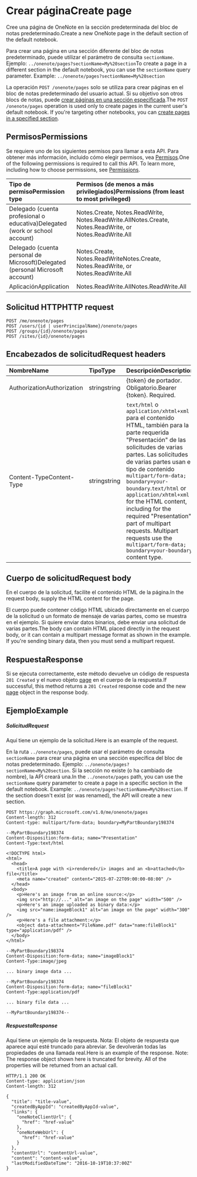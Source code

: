 # <a name="create-page"></a><span data-ttu-id="8ab3a-101">Crear página</span><span class="sxs-lookup"><span data-stu-id="8ab3a-101">Create page</span></span>

<span data-ttu-id="8ab3a-102">Cree una página de OneNote en la sección predeterminada del bloc de notas predeterminado.</span><span class="sxs-lookup"><span data-stu-id="8ab3a-102">Create a new OneNote page in the default section of the default notebook.</span></span>

<span data-ttu-id="8ab3a-p101">Para crear una página en una sección diferente del bloc de notas predeterminado, puede utilizar el parámetro de consulta `sectionName`.  Ejemplo: `../onenote/pages?sectionName=My%20section`</span><span class="sxs-lookup"><span data-stu-id="8ab3a-p101">To create a page in a different section in the default notebook, you can use the `sectionName` query parameter.  Example: `../onenote/pages?sectionName=My%20section`</span></span>

<span data-ttu-id="8ab3a-p102">La operación `POST /onenote/pages` solo se utiliza para crear páginas en el bloc de notas predeterminado del usuario actual. Si su objetivo son otros blocs de notas, puede [crear páginas en una sección especificada](../api/section_post_pages.md).</span><span class="sxs-lookup"><span data-stu-id="8ab3a-p102">The `POST /onenote/pages` operation is used only to create pages in the current user's default notebook. If you're targeting other notebooks, you can [create pages in a specified section](../api/section_post_pages.md).</span></span>           
## <a name="permissions"></a><span data-ttu-id="8ab3a-107">Permisos</span><span class="sxs-lookup"><span data-stu-id="8ab3a-107">Permissions</span></span>
<span data-ttu-id="8ab3a-p103">Se requiere uno de los siguientes permisos para llamar a esta API. Para obtener más información, incluido cómo elegir permisos, vea [Permisos](../../../concepts/permissions_reference.md).</span><span class="sxs-lookup"><span data-stu-id="8ab3a-p103">One of the following permissions is required to call this API. To learn more, including how to choose permissions, see [Permissions](../../../concepts/permissions_reference.md).</span></span>

|<span data-ttu-id="8ab3a-110">Tipo de permiso</span><span class="sxs-lookup"><span data-stu-id="8ab3a-110">Permission type</span></span>      | <span data-ttu-id="8ab3a-111">Permisos (de menos a más privilegiados)</span><span class="sxs-lookup"><span data-stu-id="8ab3a-111">Permissions (from least to most privileged)</span></span>              |
|:--------------------|:---------------------------------------------------------|
|<span data-ttu-id="8ab3a-112">Delegado (cuenta profesional o educativa)</span><span class="sxs-lookup"><span data-stu-id="8ab3a-112">Delegated (work or school account)</span></span> | <span data-ttu-id="8ab3a-113">Notes.Create, Notes.ReadWrite, Notes.ReadWrite.All</span><span class="sxs-lookup"><span data-stu-id="8ab3a-113">Notes.Create, Notes.ReadWrite, or Notes.ReadWrite.All</span></span>    |
|<span data-ttu-id="8ab3a-114">Delegado (cuenta personal de Microsoft)</span><span class="sxs-lookup"><span data-stu-id="8ab3a-114">Delegated (personal Microsoft account)</span></span> | <span data-ttu-id="8ab3a-115">Notes.Create, Notes.ReadWrite</span><span class="sxs-lookup"><span data-stu-id="8ab3a-115">Notes.Create, Notes.ReadWrite, or Notes.ReadWrite.All</span></span>    |
|<span data-ttu-id="8ab3a-116">Aplicación</span><span class="sxs-lookup"><span data-stu-id="8ab3a-116">Application</span></span> | <span data-ttu-id="8ab3a-117">Notes.ReadWrite.All</span><span class="sxs-lookup"><span data-stu-id="8ab3a-117">Notes.ReadWrite.All</span></span> |

## <a name="http-request"></a><span data-ttu-id="8ab3a-118">Solicitud HTTP</span><span class="sxs-lookup"><span data-stu-id="8ab3a-118">HTTP request</span></span>
<!-- { "blockType": "ignored" } -->

```http
POST /me/onenote/pages
POST /users/{id | userPrincipalName}/onenote/pages
POST /groups/{id}/onenote/pages
POST /sites/{id}/onenote/pages
```

## <a name="request-headers"></a><span data-ttu-id="8ab3a-119">Encabezados de solicitud</span><span class="sxs-lookup"><span data-stu-id="8ab3a-119">Request headers</span></span>  
| <span data-ttu-id="8ab3a-120">Nombre</span><span class="sxs-lookup"><span data-stu-id="8ab3a-120">Name</span></span>       | <span data-ttu-id="8ab3a-121">Tipo</span><span class="sxs-lookup"><span data-stu-id="8ab3a-121">Type</span></span> | <span data-ttu-id="8ab3a-122">Descripción</span><span class="sxs-lookup"><span data-stu-id="8ab3a-122">Description</span></span>|
|:---------------|:--------|:----------|
| <span data-ttu-id="8ab3a-123">Authorization</span><span class="sxs-lookup"><span data-stu-id="8ab3a-123">Authorization</span></span>  | <span data-ttu-id="8ab3a-124">string</span><span class="sxs-lookup"><span data-stu-id="8ab3a-124">string</span></span>  | <span data-ttu-id="8ab3a-p104">{token} de portador. Obligatorio.</span><span class="sxs-lookup"><span data-stu-id="8ab3a-p104">Bearer {token}. Required.</span></span> |
| <span data-ttu-id="8ab3a-127">Content-Type</span><span class="sxs-lookup"><span data-stu-id="8ab3a-127">Content-Type</span></span> | <span data-ttu-id="8ab3a-128">string</span><span class="sxs-lookup"><span data-stu-id="8ab3a-128">string</span></span> | <span data-ttu-id="8ab3a-p105">`text/html` o `application/xhtml+xml` para el contenido HTML, también para la parte requerida "Presentación" de las solicitudes de varias partes. Las solicitudes de varias partes usan el tipo de contenido `multipart/form-data; boundary=your-boundary`.</span><span class="sxs-lookup"><span data-stu-id="8ab3a-p105">`text/html` or `application/xhtml+xml` for the HTML content, including for the required "Presentation" part of multipart requests. Multipart requests use the `multipart/form-data; boundary=your-boundary` content type.</span></span> |

## <a name="request-body"></a><span data-ttu-id="8ab3a-131">Cuerpo de solicitud</span><span class="sxs-lookup"><span data-stu-id="8ab3a-131">Request body</span></span>
<span data-ttu-id="8ab3a-132">En el cuerpo de la solicitud, facilite el contenido HTML de la página.</span><span class="sxs-lookup"><span data-stu-id="8ab3a-132">In the request body, supply the HTML content for the page.</span></span>

<span data-ttu-id="8ab3a-p106">El cuerpo puede contener código HTML ubicado directamente en el cuerpo de la solicitud o un formato de mensaje de varias partes, como se muestra en el ejemplo. Si quiere enviar datos binarios, debe enviar una solicitud de varias partes.</span><span class="sxs-lookup"><span data-stu-id="8ab3a-p106">The body can contain HTML placed directly in the request body, or it can contain a multipart message format as shown in the example. If you're sending binary data, then you must send a multipart request.</span></span>

## <a name="response"></a><span data-ttu-id="8ab3a-135">Respuesta</span><span class="sxs-lookup"><span data-stu-id="8ab3a-135">Response</span></span>

<span data-ttu-id="8ab3a-136">Si se ejecuta correctamente, este método devuelve un código de respuesta `201 Created` y el nuevo objeto [page](../resources/page.md) en el cuerpo de la respuesta.</span><span class="sxs-lookup"><span data-stu-id="8ab3a-136">If successful, this method returns a `201 Created` response code and the new [page](../resources/page.md) object in the response body.</span></span>

## <a name="example"></a><span data-ttu-id="8ab3a-137">Ejemplo</span><span class="sxs-lookup"><span data-stu-id="8ab3a-137">Example</span></span>
##### <a name="request"></a><span data-ttu-id="8ab3a-138">Solicitud</span><span class="sxs-lookup"><span data-stu-id="8ab3a-138">Request</span></span>
<span data-ttu-id="8ab3a-139">Aquí tiene un ejemplo de la solicitud.</span><span class="sxs-lookup"><span data-stu-id="8ab3a-139">Here is an example of the request.</span></span>

<span data-ttu-id="8ab3a-p107">En la ruta `../onenote/pages`, puede usar el parámetro de consulta `sectionName` para crear una página en una sección específica del bloc de notas predeterminado. Ejemplo: `../onenote/pages?sectionName=My%20section`. Si la sección no existe (o ha cambiado de nombre), la API creará una.</span><span class="sxs-lookup"><span data-stu-id="8ab3a-p107">In the `../onenote/pages` path, you can use the `sectionName` query parameter to create a page in a specific section in the default notebook. Example: `../onenote/pages?sectionName=My%20section`. If the section doesn't exist (or was renamed), the API will create a new section.</span></span>

<!-- { "blockType": "ignored" } -->
```http
POST https://graph.microsoft.com/v1.0/me/onenote/pages
Content-length: 312
Content-type: multipart/form-data; boundary=MyPartBoundary198374

--MyPartBoundary198374
Content-Disposition:form-data; name="Presentation"
Content-Type:text/html

<!DOCTYPE html>
<html>
  <head>
    <title>A page with <i>rendered</i> images and an <b>attached</b> file</title>
    <meta name="created" content="2015-07-22T09:00:00-08:00" />
  </head>
  <body>
    <p>Here's an image from an online source:</p>
    <img src="http://..." alt="an image on the page" width="500" />
    <p>Here's an image uploaded as binary data:</p>
    <img src="name:imageBlock1" alt="an image on the page" width="300" />
    <p>Here's a file attachment:</p>
    <object data-attachment="FileName.pdf" data="name:fileBlock1" type="application/pdf" />
  </body>
</html>

--MyPartBoundary198374
Content-Disposition:form-data; name="imageBlock1"
Content-Type:image/jpeg

... binary image data ...

--MyPartBoundary198374
Content-Disposition:form-data; name="fileBlock1"
Content-Type:application/pdf

... binary file data ...

--MyPartBoundary198374--
```
##### <a name="response"></a><span data-ttu-id="8ab3a-143">Respuesta</span><span class="sxs-lookup"><span data-stu-id="8ab3a-143">Response</span></span>
<span data-ttu-id="8ab3a-p108">Aquí tiene un ejemplo de la respuesta. Nota: El objeto de respuesta que aparece aquí esté truncado para abreviar. Se devolverán todas las propiedades de una llamada real.</span><span class="sxs-lookup"><span data-stu-id="8ab3a-p108">Here is an example of the response. Note: The response object shown here is truncated for brevity. All of the properties will be returned from an actual call.</span></span>
<!-- { "blockType": "ignored" } -->
```http
HTTP/1.1 200 OK
Content-type: application/json
Content-length: 312

{
  "title": "title-value",
  "createdByAppId": "createdByAppId-value",
  "links": {
    "oneNoteClientUrl": {
      "href": "href-value"
    },
    "oneNoteWebUrl": {
      "href": "href-value"
    }
  },
  "contentUrl": "contentUrl-value",
  "content": "content-value",
  "lastModifiedDateTime": "2016-10-19T10:37:00Z"
}
```

<!-- uuid: 8fcb5dbc-d5aa-4681-8e31-b001d5168d79
2015-10-25 14:57:30 UTC -->
<!-- {
  "type": "#page.annotation",
  "description": "Create Page",
  "keywords": "",
  "section": "documentation",
  "tocPath": ""
}-->